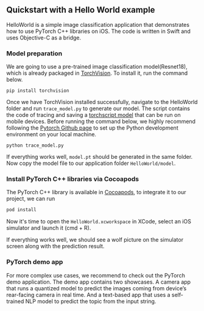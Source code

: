 ## Quickstart with a Hello World example

HelloWorld is a simple image classification application that demonstrates how to use PyTorch C++ libraries on iOS. The code is written in Swift and uses Objective-C as a bridge.

### Model preparation

We are going to use a pre-trained image classification model(Resnet18), which is already packaged in [TorchVision](https://pytorch.org/docs/stable/torchvision/index.html). To install it, run the command below.

```shell
pip install torchvision
```

Once we have TorchVision installed successfully, navigate to the HelloWorld folder and run `trace_model.py` to generate our model. The script contains the code of tracing and saving a [torchscript model](https://pytorch.org/tutorials/beginner/Intro_to_TorchScript_tutorial.html) that can be run on mobile devices. Before running the command below, we highly recommend following the [Pytorch Github page](https://github.com/pytorch/pytorch) to set up the Python development environment on your local machine. 

```shell
python trace_model.py
```

If everything works well, `model.pt` should be generated in the same folder. Now copy the model file to our application folder `HelloWorld/model`.

### Install PyTorch C++ libraries via Cocoapods

The PyTorch C++ library is available in [Cocoapods](https://cocoapods.org/), to integrate it to our project, we can run 

```ruby
pod install
```
Now it's time to open the `HelloWorld.xcworkspace` in XCode, select an iOS simulator and launch it (cmd + R). 

If everything works well, we should see a wolf picture on the simulator screen along with the prediction result.

### PyTorch demo app

For more complex use cases, we recommend to check out the PyTorch demo application. The demo app contains two showcases. A camera app that runs a quantized model to predict the images coming from device’s rear-facing camera in real time. And a text-based app that uses a self-trained NLP model to predict the topic from the input string.